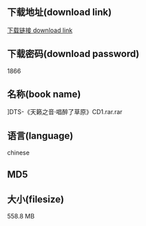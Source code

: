 ## 下载地址(download link)
[下载链接 download link](https://tutu365.netlify.app/?s=%5DDTS-%E3%80%8A%E5%A4%A9%E7%B1%81%E4%B9%8B%E9%9F%B3%C2%B7%E5%94%B1%E9%86%89%E4%BA%86%E8%8D%89%E5%8E%9F%E3%80%8BCD1.rar)

## 下载密码(download password)
1866

## 名称(book name)
]DTS-《天籁之音·唱醉了草原》CD1.rar.rar

## 语言(language)
chinese

## MD5


## 大小(filesize)
558.8 MB
